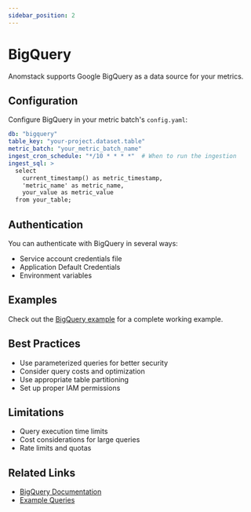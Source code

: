 ```yaml
---
sidebar_position: 2
---
```


# BigQuery

Anomstack supports Google BigQuery as a data source for your metrics.

## Configuration

Configure BigQuery in your metric batch's `config.yaml`:

```yaml
db: "bigquery"
table_key: "your-project.dataset.table"
metric_batch: "your_metric_batch_name"
ingest_cron_schedule: "*/10 * * * *"  # When to run the ingestion
ingest_sql: >
  select
    current_timestamp() as metric_timestamp,
    'metric_name' as metric_name,
    your_value as metric_value
  from your_table;
```

## Authentication

You can authenticate with BigQuery in several ways:
- Service account credentials file
- Application Default Credentials
- Environment variables

## Examples

Check out the [BigQuery example](https://github.com/andrewm4894/anomstack/tree/main/metrics/examples/bigquery) for a complete working example.

## Best Practices

- Use parameterized queries for better security
- Consider query costs and optimization
- Use appropriate table partitioning
- Set up proper IAM permissions

## Limitations

- Query execution time limits
- Cost considerations for large queries
- Rate limits and quotas

## Related Links

- [BigQuery Documentation](https://cloud.google.com/bigquery/docs)
- [Example Queries](https://github.com/andrewm4894/anomstack/tree/main/metrics/examples/bigquery)
